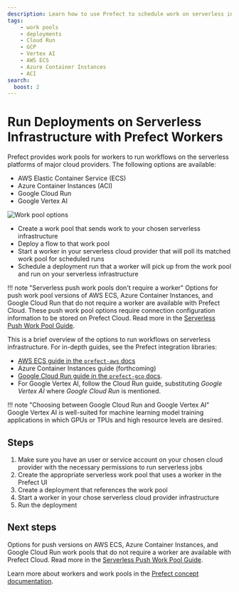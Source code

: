 ```yaml
---
description: Learn how to use Prefect to schedule work on serverless infrastructure that depends on a worker.
tags:
    - work pools
    - deployments
    - Cloud Run
    - GCP
    - Vertex AI
    - AWS ECS
    - Azure Container Instances
    - ACI
search:
  boost: 2
---
```


# Run Deployments on Serverless Infrastructure with Prefect Workers

Prefect provides work pools for workers to run workflows on the serverless platforms of major cloud providers.
The following options are available:

- AWS Elastic Container Service (ECS)
- Azure Container Instances (ACI)
- Google Cloud Run
- Google Vertex AI

![Work pool options](/img/ui/work-pools.png)

- Create a work pool that sends work to your chosen serverless infrastructure
- Deploy a flow to that work pool
- Start a worker in your serverless cloud provider that will poll its matched work pool for scheduled runs
- Schedule a deployment run that a worker will pick up from the work pool and run on your serverless infrastructure

!!! note "Serverless push work pools don't require a worker"
    Options for push work pool versions of AWS ECS, Azure Container Instances, and Google Cloud Run that do not require a worker are available with Prefect Cloud.
    These push work pool options require connection configuration information to be stored on Prefect Cloud.
    Read more in the [Serverless Push Work Pool Guide](/guides/deployment/push-work-pools/).

This is a brief overview of the options to run workflows on serverless infrastructure.
For in-depth guides, see the Prefect integration libraries:

- [AWS ECS guide in the `prefect-aws` docs](https://prefecthq.github.io/prefect-aws/ecs_guide/)
- Azure Container Instances guide (forthcoming)
- [Google Cloud Run guide in the `prefect-gcp` docs](https://prefecthq.github.io/prefect-gcp/gcp-worker-guide/).
- For Google Vertex AI, follow the Cloud Run guide, substituting *Google Vertex AI* where *Google Cloud Run* is mentioned.

!!! note "Choosing between Google Cloud Run and Google Vertex AI"
    Google Vertex AI is well-suited for machine learning model training applications in which GPUs or TPUs and high resource levels are desired.

## Steps

1. Make sure you have an user or service account on your chosen cloud provider with the necessary permissions to run serverless jobs
1. Create the appropriate serverless work pool that uses a worker in the Prefect UI
1. Create a deployment that references the work pool
1. Start a worker in your chose serverless cloud provider infrastructure
1. Run the deployment

## Next steps

Options for push versions on AWS ECS, Azure Container Instances, and Google Cloud Run work pools that do not require a worker are available with Prefect Cloud.
Read more in the [Serverless Push Work Pool Guide](/guides/deployments/serverless/).

Learn more about workers and work pools in the [Prefect concept documentation](/concepts/work-pools/).
